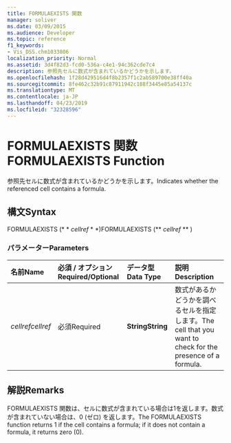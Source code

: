 ```yaml
---
title: FORMULAEXISTS 関数
manager: soliver
ms.date: 03/09/2015
ms.audience: Developer
ms.topic: reference
f1_keywords:
- Vis_DSS.chm1033806
localization_priority: Normal
ms.assetid: 3d4f82d3-fcd0-536a-c4e1-94c362cde7c4
description: 参照先セルに数式が含まれているかどうかを示します。
ms.openlocfilehash: 1f28d429516d4f8b2357f1c2ab589700e38ff40a
ms.sourcegitcommit: 8fe462c32b91c87911942c188f3445e85a54137c
ms.translationtype: MT
ms.contentlocale: ja-JP
ms.lasthandoff: 04/23/2019
ms.locfileid: "32328596"
---
```

# <a name="formulaexists-function"></a><span data-ttu-id="0edae-103">FORMULAEXISTS 関数</span><span class="sxs-lookup"><span data-stu-id="0edae-103">FORMULAEXISTS Function</span></span>

<span data-ttu-id="0edae-104">参照先セルに数式が含まれているかどうかを示します。</span><span class="sxs-lookup"><span data-stu-id="0edae-104">Indicates whether the referenced cell contains a formula.</span></span> 
  
## <a name="syntax"></a><span data-ttu-id="0edae-105">構文</span><span class="sxs-lookup"><span data-stu-id="0edae-105">Syntax</span></span>

<span data-ttu-id="0edae-106">FORMULAEXISTS (\* \* *cellref* \* \*)</span><span class="sxs-lookup"><span data-stu-id="0edae-106">FORMULAEXISTS (\*\* *cellref* \*\* )</span></span> 
  
### <a name="parameters"></a><span data-ttu-id="0edae-107">パラメーター</span><span class="sxs-lookup"><span data-stu-id="0edae-107">Parameters</span></span>

|<span data-ttu-id="0edae-108">**名前**</span><span class="sxs-lookup"><span data-stu-id="0edae-108">**Name**</span></span>|<span data-ttu-id="0edae-109">**必須 / オプション**</span><span class="sxs-lookup"><span data-stu-id="0edae-109">**Required/Optional**</span></span>|<span data-ttu-id="0edae-110">**データ型**</span><span class="sxs-lookup"><span data-stu-id="0edae-110">**Data Type**</span></span>|<span data-ttu-id="0edae-111">**説明**</span><span class="sxs-lookup"><span data-stu-id="0edae-111">**Description**</span></span>|
|:-----|:-----|:-----|:-----|
| <span data-ttu-id="0edae-112">_cellref_</span><span class="sxs-lookup"><span data-stu-id="0edae-112">_cellref_</span></span> <br/> |<span data-ttu-id="0edae-113">必須</span><span class="sxs-lookup"><span data-stu-id="0edae-113">Required</span></span>  <br/> |<span data-ttu-id="0edae-114">**String**</span><span class="sxs-lookup"><span data-stu-id="0edae-114">**String**</span></span> <br/> |<span data-ttu-id="0edae-115">数式があるかどうかを調べるセルを指定します。</span><span class="sxs-lookup"><span data-stu-id="0edae-115">The cell that you want to check for the presence of a formula.</span></span>  <br/> |
   
## <a name="remarks"></a><span data-ttu-id="0edae-116">解説</span><span class="sxs-lookup"><span data-stu-id="0edae-116">Remarks</span></span>

<span data-ttu-id="0edae-117">FORMULAEXISTS 関数は、セルに数式が含まれている場合は1を返します。数式が含まれていない場合は、0 (ゼロ) を返します。</span><span class="sxs-lookup"><span data-stu-id="0edae-117">The FORMULAEXISTS function returns 1 if the cell contains a formula; if it does not contain a formula, it returns zero (0).</span></span> 
  

